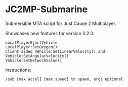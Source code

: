 # JC2MP-Submarine
Submersible MTA script for Just Cause 2 Multiplayer. 

Showcases new features for version 0.2.0:

	LocalPlayerEjectVehicle
	LocalPlayer:SetOxygen()
	Client-sided Vehicle:SetLinearVelocity() and Vehicle:SetAngularVelocity()
	Vehicle:SetNetworkValue()
	
Instructions:

	/sub [max accel] [max speed] to spawn, args optional
